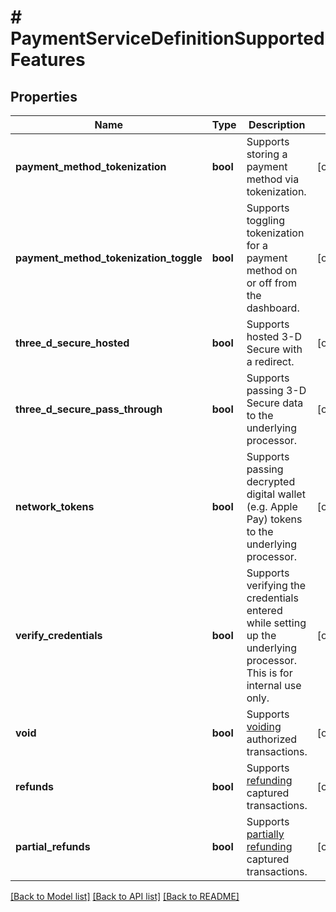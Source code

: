 # # PaymentServiceDefinitionSupportedFeatures

## Properties

Name | Type | Description | Notes
------------ | ------------- | ------------- | -------------
**payment_method_tokenization** | **bool** | Supports storing a payment method via tokenization. | [optional]
**payment_method_tokenization_toggle** | **bool** | Supports toggling tokenization for a payment method on or off from the dashboard. | [optional]
**three_d_secure_hosted** | **bool** | Supports hosted 3-D Secure with a redirect. | [optional]
**three_d_secure_pass_through** | **bool** | Supports passing 3-D Secure data to the underlying processor. | [optional]
**network_tokens** | **bool** | Supports passing decrypted digital wallet (e.g. Apple Pay) tokens to the underlying processor. | [optional]
**verify_credentials** | **bool** | Supports verifying the credentials entered while setting up the underlying processor. This is for internal use only. | [optional]
**void** | **bool** | Supports [voiding](#operation/void-transaction) authorized transactions. | [optional]
**refunds** | **bool** | Supports [refunding](#operation/refund-transaction) captured transactions. | [optional]
**partial_refunds** | **bool** | Supports [partially refunding](#operation/refund-transaction) captured transactions. | [optional]

[[Back to Model list]](../../README.md#models) [[Back to API list]](../../README.md#endpoints) [[Back to README]](../../README.md)
